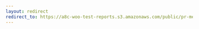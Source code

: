 ```yaml
---
layout: redirect
redirect_to: https://a8c-woo-test-reports.s3.amazonaws.com/public/pr-merge/40242/api/index.html
---
```

